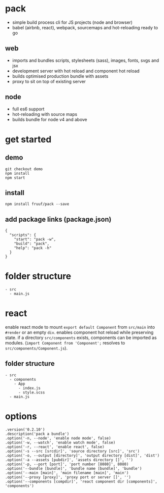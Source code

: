 # pack
- simple build process cli for JS projects (node and browser)
- babel (airbnb, react), webpack, sourcemaps and hot-reloading ready to go

## web
- imports and bundles scripts, stylesheets (sass), images, fonts, svgs and jsx
- development server with hot reload and component hot reload
- builds optimised production bundle with assets
- proxy to sit on top of existing server

## node
- full es6 support
- hot-reloading with source maps
- builds bundle for node v4 and above

# get started
## demo
    git checkout demo
    npm install
    npm start

## install
    npm install fruuf/pack --save

## add package links (package.json)

    {
      "scripts": {
        "start": "pack -w",
        "build": "pack",
        "help": "pack -h"
      }
    }

# folder structure
    - src
      - main.js

# react
enable react mode to mount `export default Component` from `src/main` into `#render` or an empty `div`.
enables component hot reload while preserving state. if a directory `src/components` exists, components can be imported as modules. (`import Component from 'Component';` resolves to `src/components/Component.js`).

## folder structure
    - src
      - components
        - App
          - index.js
          - style.scss
      - main.js

# options
    .version('0.2.10')
    .description('pack a bundle')
    .option('-n, --node', 'enable node mode', false)
    .option('-w, --watch', 'enable watch mode', false)
    .option('-r, --react', 'enable react', false)
    .option('-s --src [srcdir]', 'source directory [src]', 'src')
    .option('-o, --output [directory]', 'output directory [dist]', 'dist')
    .option('-a --assets [pubdir]', 'assets directory []', '')
    .option('-p, --port [port]', 'port number [8080]', 8080)
    .option('--bundle [bundle]', 'bundle name [bundle]', 'bundle')
    .option('--main [main]', 'main filename [main]', 'main')
    .option('--proxy [proxy]', 'proxy port or server []', '')
    .option('--components [compdir]', 'react component dir [components]', 'components')

